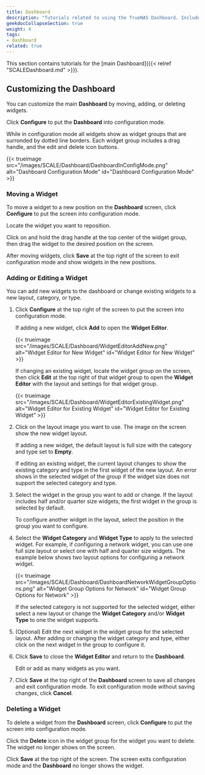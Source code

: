 ```yaml
---
title: Dashboard
description: "Tutorials related to using the TrueNAS Dashboard. Includes instructions on customizing the Dashboard widgets."
geekdocCollapseSection: true
weight: 4
tags:
- dashboard
related: true
---
```


This section contains tutorials for the [main Dashboard]({{< relref "SCALEDashboard.md" >}}).

## Customizing the Dashboard
You can customize the main **Dashboard** by moving, adding, or deleting widgets.

Click **Configure** to put the **Dashboard** into configuration mode.

While in configuration mode all widgets show as widget groups that are surronded by dotted line borders.
Each widget group includes a drag handle, and the edit and delete icon buttons.

{{< trueimage src="/images/SCALE/Dashboard/DashboardInConfigMode.png" alt="Dashboard Configuration Mode" id="Dashboard Configuration Mode" >}}

### Moving a Widget
To move a widget to a new position on the **Dashboard** screen, click **Configure** to put the screen into configuration mode.

Locate the widget you want to reposition.

Click on and hold the drag handle at the top center of the widget group, then drag the widget to the desired position on the screen.

After moving widgets, click **Save** at the top right of the screen to exit configuration mode and show widgets in the new positions.

### Adding or Editing a Widget
You can add new widgets to the dashboard or change existing widgets to a new layout, category, or type.

1. Click **Configure** at the top right of the screen to put the screen into configuration mode.
   
   If adding a new widget, click **Add** to open the **Widget Editor**.

   {{< trueimage src="/images/SCALE/Dashboard/WidgetEditorAddNew.png" alt="Widget Editor for New Widget" id="Widget Editor for New Widget" >}}

   If changing an existing widget, locate the widget group on the screen, then click **Edit** at the top right of that widget group to open the **Widget Editor** with the layout and settings for that widget group.

   {{< trueimage src="/images/SCALE/Dashboard/WidgetEditorExistingWidget.png" alt="Widget Editor for Existing Widget" id="Widget Editor for Existing Widget" >}}

2. Click on the layout image you want to use. The image on the screen show the new widget layout.
   
   If adding a new widget, the default layout is full size with the category and type set to **Empty**.

   If editing an existing widget, the current layout changes to show the existing category and type in the first widget of the new layout.
   An error shows in the selected widget of the group if the widget size does not support the selected category and type.

3. Select the widget in the group you want to add or change.
   If the layout includes half and/or quarter size widgets, the first widget in the group is selected by default.

   To configure another widget in the layout, select the position in the group you want to configure.

4. Select the **Widget Category** and **Widget Type** to apply to the selected widget.
   For example, if configuring a network widget, you can use one full size layout or select one with half and quarter size widgets.
   The example below shows two layout options for configuring a network widget.

   {{< trueimage src="/images/SCALE/Dashboard/DashboardNetworkWidgetGroupOptions.png" alt="Widget Group Options for Network" id="Widget Group Options for Network" >}}

   If the selected category is not supported for the selected widget, either select a new layout or change the **Widget Category** and/or **Widget Type** to one the widget supports.

5. (Optional) Edit the next widget in the widget group for the selected layout.
   After adding or changing the widget category and type, either click on the next widget in the group to configure it.
   
6. Click **Save** to close the **Widget Editor** and return to the **Dashboard**. 
   
   Edit or add as many widgets as you want.

7. Click **Save** at the top right of the **Dashboard** screen to save all changes and exit configuration mode.
   To exit configuration mode without saving changes, click **Cancel**.

### Deleting a Widget
To delete a widget from the **Dashboard** screen, click **Configure** to put the screen into configuration mode.

Click the **Delete** icon in the widget group for the widget you want to delete. The widget no longer shows on the screen.

Click **Save** at the top right of the screen. The screen exits configuration mode and the **Dashboard** no longer shows the widget.

